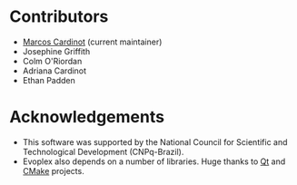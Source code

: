 # Contributors
- [Marcos Cardinot](http://cardinot.net) (current maintainer)
- Josephine Griffith
- Colm O'Riordan
- Adriana Cardinot
- Ethan Padden

# Acknowledgements
- This software was supported by the National Council for Scientific and Technological Development (CNPq-Brazil).
- Evoplex also depends on a number of libraries. Huge thanks to [Qt](https://www.qt.io) and [CMake](https://cmake.org) projects.
